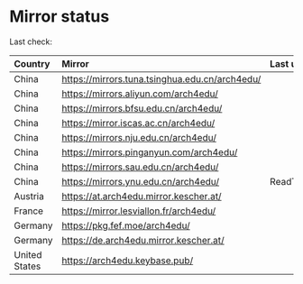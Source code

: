 <script src="./time.js"></script>
# Mirror status
Last check: <script type="text/javascript">localize(1668882394.1407242);</script>

|Country|Mirror|Last update|
|:------|:-----|:----------|
|China|https://mirrors.tuna.tsinghua.edu.cn/arch4edu/|<script type="text/javascript">localize(1668839924);</script>|
|China|https://mirrors.aliyun.com/arch4edu/|<script type="text/javascript">localize(1668753855);</script>|
|China|https://mirrors.bfsu.edu.cn/arch4edu/|<script type="text/javascript">localize(1668839924);</script>|
|China|https://mirror.iscas.ac.cn/arch4edu/|<script type="text/javascript">localize(1668839924);</script>|
|China|https://mirrors.nju.edu.cn/arch4edu/|<script type="text/javascript">localize(1668839924);</script>|
|China|https://mirrors.pinganyun.com/arch4edu/|<script type="text/javascript">localize(1668839924);</script>|
|China|https://mirrors.sau.edu.cn/arch4edu/|<script type="text/javascript">localize(1650446957);</script>|
|China|https://mirrors.ynu.edu.cn/arch4edu/|ReadTimeout|
|Austria|https://at.arch4edu.mirror.kescher.at/|<script type="text/javascript">localize(1668839924);</script>|
|France|https://mirror.lesviallon.fr/arch4edu/|<script type="text/javascript">localize(1668839924);</script>|
|Germany|https://pkg.fef.moe/arch4edu/|<script type="text/javascript">localize(1668839924);</script>|
|Germany|https://de.arch4edu.mirror.kescher.at/|<script type="text/javascript">localize(1668839924);</script>|
|United States|https://arch4edu.keybase.pub/|<script type="text/javascript">localize(1668839924);</script>|

<script src="./tablefilter/tablefilter.js"></script>
<script src="./table.js"></script>